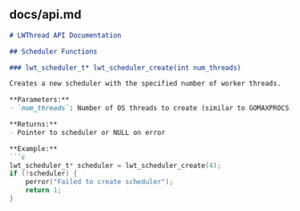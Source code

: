## docs/api.md

```markdown
# LWThread API Documentation

## Scheduler Functions

### lwt_scheduler_t* lwt_scheduler_create(int num_threads)

Creates a new scheduler with the specified number of worker threads.

**Parameters:**
- `num_threads`: Number of OS threads to create (similar to GOMAXPROCS)

**Returns:**
- Pointer to scheduler or NULL on error

**Example:**
```c
lwt_scheduler_t* scheduler = lwt_scheduler_create(4);
if (!scheduler) {
    perror("Failed to create scheduler");
    return 1;
}